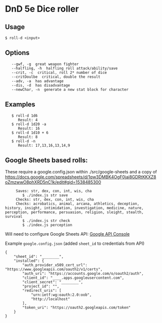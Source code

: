 # DnD 5e Dice roller

## Usage

   `$ roll-d <input>`

## Options

```
   --gwf, -g  great weapon fighter
   --halfling, -h  halfling roll attack/ability/save
   --crit, -c  critical, roll 2* number of dice
   --critDoulbe  critical, double the result
   --adv, -a  has advantage
   --dis, -d  has disadvantage
   --newChar, -n  generate a new stat block for character
```

## Examples

```
   $ roll-d 1d6
      Result: 4
   $ roll-d 1d20 -a
      Result: 16
   $ roll-d 1d10 + 6
      Result: 8
   $ roll-d -n
      Result: 17,13,16,13,14,9
```

## Google Sheets based rolls:

These require a google.config.json within ./src/google-sheets and a copy of https://docs.google.com/spreadsheets/d/1qw3DMBK4OgF0jai8GDRtKKXZ8oZmzwwO8phXRD5nC1k/edit#gid=1538485300

```
     Saves: str, dex, con, int, wis, cha
        $ ./index.js str save
     Checks: str, dex, con, int, wis, cha
     Checks: acrobatics, animal, arcana, athletics, deception, history, insight, intimidation, investigation, medicine, nature, perception, performance, persuasion, religion, sleight, stealth, survival
        $ ./index.js str check
        $ ./index.js perception
```

Will need to configure Google Sheets API: [Google API Console](https://console.developers.google.com/apis/dashboard?project=quickstart-1562099832474&authuser=0)

Example `google.config.json` (added `sheet_id` to credentials from API)

```
{
	"sheet_id": "________",
	"installed": {
		"auth_provider_x509_cert_url": "https://www.googleapis.com/oauth2/v1/certs",
		"auth_uri": "https://accounts.google.com/o/oauth2/auth",
		"client_id": "____.apps.googleusercontent.com",
		"client_secret": "________",
		"project_id": "",
		"redirect_uris": [
			"urn:ietf:wg:oauth:2.0:oob",
			"http://localhost"
		],
		"token_uri": "https://oauth2.googleapis.com/token"
	}
}
```
